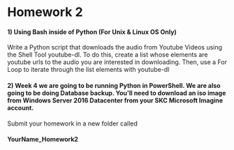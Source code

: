  <h1>Homework 2</h1>


<h4>1) Using Bash inside of Python (For Unix & Linux OS Only)</h4>
<p>
	Write a Python script that downloads the audio from Youtube Videos using the Shell Tool youtube-dl.  To do this, create a list whose elements are youtube urls to the audio you are interested in downloading.  Then, use a For Loop to iterate through the list elements with youtube-dl  
</p>

<h4>2) Week 4 we are going to be running Python in PowerShell.  We are also going to be doing Database backup. You'll need to download an iso image from Windows Server 2016 Datacenter from your SKC Microsoft Imagine account.</h4>

<p>Submit your homework in a new folder called <h4>YourName_Homework2</h4> </p>
